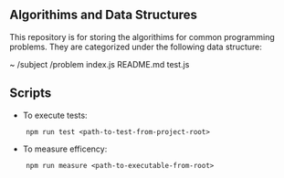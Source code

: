 ## Algorithims and Data Structures
This repository is for storing the algorithims for common programming problems. They are categorized under the following data structure:

~
/subject
    /problem
        index.js
        README.md
        test.js

## Scripts
- To execute tests:
```shell
    npm run test <path-to-test-from-project-root>
```
- To measure efficency: 
```shell
    npm run measure <path-to-executable-from-root>
```
